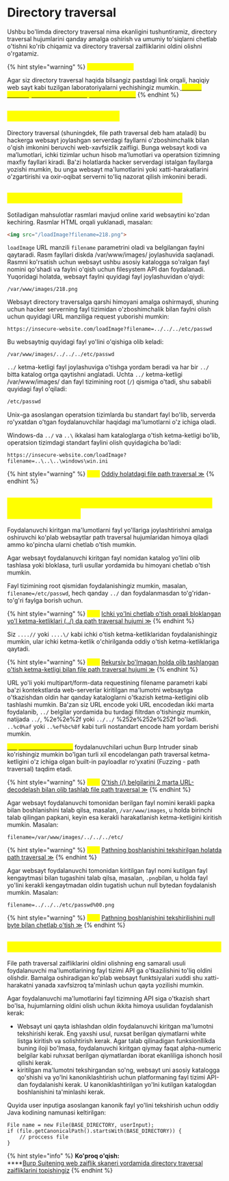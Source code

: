 # Directory traversal

Ushbu bo'limda directory traversal nima ekanligini tushuntiramiz, directory traversal hujumlarini qanday amalga oshirish va umumiy to'siqlarni chetlab o'tishni ko'rib chiqamiz va directory traversal zaifliklarini oldini olishni o'rgatamiz.

{% hint style="warning" %}
<mark style="color:yellow;">**Labaratoriyalar:**</mark>

Agar siz directory traversal haqida bilsangiz pastdagi link orqali, haqiqiy web sayt kabi tuzilgan laboratoriyalarni yechishingiz mumkin.[ <mark style="color:yellow;">Barcha directory traversal labaratoriyalarini ko'rish ≫</mark>](https://portswigger.net/web-security/all-labs#directory-traversal)
{% endhint %}

## <mark style="color:yellow;">Directory traversal nima ?</mark>

Directory traversal (shuningdek, file path traversal deb ham ataladi) bu hackerga websayt joylashgan serverdagi fayllarni o'zboshimchalik bilan o'qish imkonini beruvchi web-xavfsizlik zaifligi. Bunga websayt kodi va maʼlumotlari, ichki tizimlar uchun hisob maʼlumotlari va operatsion tizimning maxfiy fayllari kiradi. Ba'zi holatlarda hacker serverdagi istalgan fayllarga yozishi mumkin, bu unga websayt ma'lumotlarini yoki xatti-harakatlarini o'zgartirishi va oxir-oqibat serverni to'liq nazorat qilish imkonini beradi.

## <mark style="color:yellow;">Directory traversal orqali fayllarni o'qish</mark>

Sotiladigan mahsulotlar rasmlari mavjud online xarid websaytini ko'zdan kechiring. Rasmlar HTML orqali yuklanadi, masalan:

```html
<img src="/loadImage?filename=218.png">
```

`loadImage` URL manzili `filename` parametrini oladi va belgilangan faylni qaytaradi. Rasm fayllari diskda /var/www/images/ joylashuvida saqlanadi. Rasmni ko'rsatish uchun websayt ushbu asosiy katalogga so'ralgan fayl nomini qo'shadi va faylni o'qish uchun filesystem API dan foydalanadi. Yuqoridagi holatda, websayt faylni quyidagi fayl joylashuvidan o'qiydi:

```uri
/var/www/images/218.png
```

Websayt directory traversalga qarshi himoyani amalga oshirmaydi, shuning uchun hacker serverning fayl tizimidan o'zboshimchalik bilan faylni olish uchun quyidagi URL manziliga request yuborishi mumkin:

```url
https://insecure-website.com/loadImage?filename=../../../etc/passwd
```

Bu websaytnig quyidagi fayl yo'lini o'qishiga olib keladi:

```url
/var/www/images/../../../etc/passwd
```

`../` ketma-ketligi fayl joylashuviga o'tishga yordam beradi va har bir `../` bitta katalog ortga qaytishni anglatadi. Uchta `../` ketma-ketligi /var/www/images/ dan fayl tizimining root (`/`) qismiga o'tadi, shu sababli quyidagi fayl o'qiladi:

```bash
/etc/passwd
```

Unix-ga asoslangan operatsion tizimlarda bu standart fayl bo'lib, serverda ro'yxatdan o'tgan foydalanuvchilar haqidagi ma'lumotlarni o'z ichiga oladi.

Windows-da `../` va `..\` ikkalasi ham kataloglarga o'tish ketma-ketligi bo'lib, operatsion tizimdagi standart faylini olish quyidagicha bo'ladi:

```uri
https://insecure-website.com/loadImage?filename=..\..\..\windows\win.ini
```

{% hint style="warning" %}
<mark style="color:yellow;">**Lab:**</mark> [Oddiy holatdagi file path traversal ≫](https://portswigger.net/web-security/file-path-traversal/lab-simple)
{% endhint %}

## <mark style="color:yellow;">File path traversal zaifliklarini exploit qilishdagi umumiy to'siqlar</mark>

Foydalanuvchi kiritgan ma'lumotlarni fayl yo'llariga joylashtirishni amalga oshiruvchi ko'plab websaytlar path traversal hujumlaridan himoya qiladi ammo ko'pincha ularni chetlab o'tish mumkin.

Agar websayt foydalanuvchi kiritgan fayl nomidan katalog yo'lini olib tashlasa yoki bloklasa, turli usullar yordamida bu himoyani chetlab o'tish mumkin.

Fayl tizimining root qismidan foydalanishingiz mumkin, masalan, `filename=/etc/passwd`, hech qanday `../` dan foydalanmasdan to'g'ridan-to'g'ri faylga borish uchun.

{% hint style="warning" %}
<mark style="color:yellow;">**Lab:**</mark> [Ichki yo'lni chetlab o'tish orqali bloklangan yo'l ketma-ketliklari (../) da path traversal hujumi ≫](https://portswigger.net/web-security/file-path-traversal/lab-absolute-path-bypass)
{% endhint %}

Siz `....//` yoki `....\/` kabi ichki o'tish ketma-ketliklaridan foydalanishingiz mumkin, ular ichki ketma-ketlik o'chirilganda oddiy o'tish ketma-ketliklariga qaytadi.

{% hint style="warning" %}
<mark style="color:yellow;">**Lab:**</mark> [Rekursiv bo'lmagan holda olib tashlangan o'tish ketma-ketligi bilan file path traversal hujumi ≫](https://portswigger.net/web-security/file-path-traversal/lab-sequences-stripped-non-recursively)
{% endhint %}

URL yo'li yoki multipart/form-data requestining filename parametri kabi ba'zi kontekstlarda web-serverlar kiritilgan ma'lumotni websaytga o'tkazishdan oldin har qanday kataloglarni o'tkazish ketma-ketligini olib tashlashi mumkin. Ba'zan siz URL encode yoki URL encodedan ikki marta foydalanib, `../` belgilar yordamida bu turdagi filtrdan o'tishingiz mumkin, natijada `../`, %2e%2e%2f yoki `../../` %252e%252e%252f bo'ladi. `..%c0%af` yoki `..%ef%bc%8f` kabi turli nostandart encode ham yordam berishi mumkin.

[<mark style="color:yellow;">Burp Suite Professional</mark>](https://portswigger.net/burp/pro) foydalanuvchilari uchun Burp Intruder sinab ko'rishingiz mumkin bo'lgan turli xil encodelangan path traversal ketma-ketligini o'z ichiga olgan built-in payloadlar ro'yxatini (Fuzzing - path traversal) taqdim etadi.

{% hint style="warning" %}
<mark style="color:yellow;">**Lab:**</mark> [O'tish (/) belgilarini 2 marta URL-decodelash bilan olib tashlab file path traversal ≫](https://portswigger.net/web-security/file-path-traversal/lab-superfluous-url-decode)
{% endhint %}

Agar websayt foydalanuvchi tomonidan berilgan fayl nomini kerakli papka bilan boshlanishini talab qilsa, masalan, `/var/www/images`, u holda birinchi talab qilingan papkani, keyin esa kerakli harakatlanish ketma-ketligini kiritish mumkin. Masalan:

```
filename=/var/www/images/../../../etc/
```

{% hint style="warning" %}
<mark style="color:yellow;">**Lab:**</mark> [Pathning boshlanishini tekshirilgan holatda path traversal ≫](https://portswigger.net/web-security/file-path-traversal/lab-validate-start-of-path)
{% endhint %}

Agar websayt foydalanuvchi tomonidan kiritilgan fayl nomi kutilgan fayl kengaytmasi bilan tugashini talab qilsa, masalan, `.png`bilan, u holda fayl yo'lini kerakli kengaytmadan oldin tugatish uchun null bytedan foydalanish mumkin. Masalan:

```
filename=../../../etc/passwd%00.png
```

{% hint style="warning" %}
<mark style="color:yellow;">**Lab:**</mark> [Pathning boshlanishini tekshirilishini null byte bilan chetlab o'tish ≫](https://portswigger.net/web-security/file-path-traversal/lab-validate-file-extension-null-byte-bypass)
{% endhint %}

## <mark style="color:yellow;">Directory traversal hujumini qanday oldini olinadi</mark>

File path traversal zaifliklarini oldini olishning eng samarali usuli foydalanuvchi ma'lumotlarining fayl tizimi API ga o'tkazilishini to'liq oldini olishdir. Bamalga oshiradigan ko'plab websayt funktsiyalari xuddi shu xatti-harakatni yanada xavfsizroq ta'minlash uchun qayta yozilishi mumkin.

Agar foydalanuvchi ma'lumotlarini fayl tizimning API siga o'tkazish shart bo'lsa, hujumlarning oldini olish uchun ikkita himoya usulidan foydalanish kerak:

* Websayt uni qayta ishlashdan oldin foydalanuvchi kiritgan ma'lumotni tekshirishi kerak. Eng yaxshi usul, ruxsat berilgan qiymatlarni white listga kiritish va solishtirish kerak. Agar talab qilinadigan funksionllikda buning iloji bo'lmasa, foydalanuvchi kiritgan qiymay faqat alpha-numeric belgilar kabi ruhxsat berilgan qiymatlardan iborat ekanliliga ishonch hosil qilishi kerak.
* kiritilgan ma'lumotni tekshirgandan so'ng, websayt uni asosiy katalogga qo'shishi va yo'lni kanoniklashtirish uchun platformaning fayl tizimi API-dan foydalanishi kerak. U kanoniklashtirilgan yo'lni kutilgan katalogdan boshlanishini ta'minlashi kerak.

Quyida user inputiga asoslangan kanonik fayl yo'lini tekshirish uchun oddiy Java kodining namunasi keltirilgan:

```
File name = new File(BASE_DIRECTORY, userInput);
if (file.getCanonicalPath().startsWith(BASE_DIRECTORY)) {
    // proccess file
}
```

{% hint style="info" %}
**Ko'proq o'qish:**\
****[Burp Suitening web zaiflik skaneri yordamida directory traversal zaifliklarini topishingiz](https://portswigger.net/burp/vulnerability-scanner)
{% endhint %}
